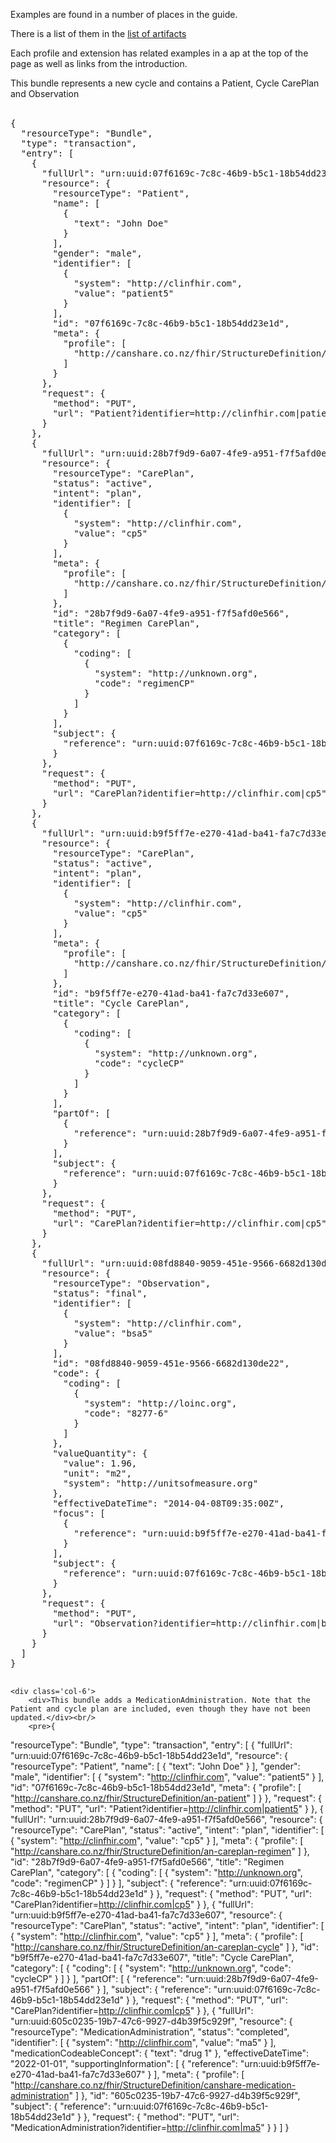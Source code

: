 Examples are found in a number of places in the guide.

There is a list of them in the [list of artifacts](artifacts.html#example-example-instances)

Each profile and extension has related examples in a ap at the top of the page as well as links from the introduction.


<div class='row'>
    <div class='col-6'>
     <div>This bundle represents a new cycle and contains a Patient, Cycle CarePlan and Observation</div>
     <br/>
        <pre>{
  "resourceType": "Bundle",
  "type": "transaction",
  "entry": [
    {
      "fullUrl": "urn:uuid:07f6169c-7c8c-46b9-b5c1-18b54dd23e1d",
      "resource": {
        "resourceType": "Patient",
        "name": [
          {
            "text": "John Doe"
          }
        ],
        "gender": "male",
        "identifier": [
          {
            "system": "http://clinfhir.com",
            "value": "patient5"
          }
        ],
        "id": "07f6169c-7c8c-46b9-b5c1-18b54dd23e1d",
        "meta": {
          "profile": [
            "http://canshare.co.nz/fhir/StructureDefinition/an-patient"
          ]
        }
      },
      "request": {
        "method": "PUT",
        "url": "Patient?identifier=http://clinfhir.com|patient5"
      }
    },
    {
      "fullUrl": "urn:uuid:28b7f9d9-6a07-4fe9-a951-f7f5afd0e566",
      "resource": {
        "resourceType": "CarePlan",
        "status": "active",
        "intent": "plan",
        "identifier": [
          {
            "system": "http://clinfhir.com",
            "value": "cp5"
          }
        ],
        "meta": {
          "profile": [
            "http://canshare.co.nz/fhir/StructureDefinition/an-careplan-regimen"
          ]
        },
        "id": "28b7f9d9-6a07-4fe9-a951-f7f5afd0e566",
        "title": "Regimen CarePlan",
        "category": [
          {
            "coding": [
              {
                "system": "http://unknown.org",
                "code": "regimenCP"
              }
            ]
          }
        ],
        "subject": {
          "reference": "urn:uuid:07f6169c-7c8c-46b9-b5c1-18b54dd23e1d"
        }
      },
      "request": {
        "method": "PUT",
        "url": "CarePlan?identifier=http://clinfhir.com|cp5"
      }
    },
    {
      "fullUrl": "urn:uuid:b9f5ff7e-e270-41ad-ba41-fa7c7d33e607",
      "resource": {
        "resourceType": "CarePlan",
        "status": "active",
        "intent": "plan",
        "identifier": [
          {
            "system": "http://clinfhir.com",
            "value": "cp5"
          }
        ],
        "meta": {
          "profile": [
            "http://canshare.co.nz/fhir/StructureDefinition/an-careplan-cycle"
          ]
        },
        "id": "b9f5ff7e-e270-41ad-ba41-fa7c7d33e607",
        "title": "Cycle CarePlan",
        "category": [
          {
            "coding": [
              {
                "system": "http://unknown.org",
                "code": "cycleCP"
              }
            ]
          }
        ],
        "partOf": [
          {
            "reference": "urn:uuid:28b7f9d9-6a07-4fe9-a951-f7f5afd0e566"
          }
        ],
        "subject": {
          "reference": "urn:uuid:07f6169c-7c8c-46b9-b5c1-18b54dd23e1d"
        }
      },
      "request": {
        "method": "PUT",
        "url": "CarePlan?identifier=http://clinfhir.com|cp5"
      }
    },
    {
      "fullUrl": "urn:uuid:08fd8840-9059-451e-9566-6682d130de22",
      "resource": {
        "resourceType": "Observation",
        "status": "final",
        "identifier": [
          {
            "system": "http://clinfhir.com",
            "value": "bsa5"
          }
        ],
        "id": "08fd8840-9059-451e-9566-6682d130de22",
        "code": {
          "coding": [
            {
              "system": "http://loinc.org",
              "code": "8277-6"
            }
          ]
        },
        "valueQuantity": {
          "value": 1.96,
          "unit": "m2",
          "system": "http://unitsofmeasure.org"
        },
        "effectiveDateTime": "2014-04-08T09:35:00Z",
        "focus": [
          {
            "reference": "urn:uuid:b9f5ff7e-e270-41ad-ba41-fa7c7d33e607"
          }
        ],
        "subject": {
          "reference": "urn:uuid:07f6169c-7c8c-46b9-b5c1-18b54dd23e1d"
        }
      },
      "request": {
        "method": "PUT",
        "url": "Observation?identifier=http://clinfhir.com|bsa5"
      }
    }
  ]
}
        </pre>
    </div>



    <div class='col-6'>
        <div>This bundle adds a MedicationAdministration. Note that the Patient and cycle plan are included, even though they have not been updated.</div><br/>
        <pre>{
  "resourceType": "Bundle",
  "type": "transaction",
  "entry": [
    {
      "fullUrl": "urn:uuid:07f6169c-7c8c-46b9-b5c1-18b54dd23e1d",
      "resource": {
        "resourceType": "Patient",
        "name": [
          {
            "text": "John Doe"
          }
        ],
        "gender": "male",
        "identifier": [
          {
            "system": "http://clinfhir.com",
            "value": "patient5"
          }
        ],
        "id": "07f6169c-7c8c-46b9-b5c1-18b54dd23e1d",
        "meta": {
          "profile": [
            "http://canshare.co.nz/fhir/StructureDefinition/an-patient"
          ]
        }
      },
      "request": {
        "method": "PUT",
        "url": "Patient?identifier=http://clinfhir.com|patient5"
      }
    },
    {
      "fullUrl": "urn:uuid:28b7f9d9-6a07-4fe9-a951-f7f5afd0e566",
      "resource": {
        "resourceType": "CarePlan",
        "status": "active",
        "intent": "plan",
        "identifier": [
          {
            "system": "http://clinfhir.com",
            "value": "cp5"
          }
        ],
        "meta": {
          "profile": [
            "http://canshare.co.nz/fhir/StructureDefinition/an-careplan-regimen"
          ]
        },
        "id": "28b7f9d9-6a07-4fe9-a951-f7f5afd0e566",
        "title": "Regimen CarePlan",
        "category": [
          {
            "coding": [
              {
                "system": "http://unknown.org",
                "code": "regimenCP"
              }
            ]
          }
        ],
        "subject": {
          "reference": "urn:uuid:07f6169c-7c8c-46b9-b5c1-18b54dd23e1d"
        }
      },
      "request": {
        "method": "PUT",
        "url": "CarePlan?identifier=http://clinfhir.com|cp5"
      }
    },
    {
      "fullUrl": "urn:uuid:b9f5ff7e-e270-41ad-ba41-fa7c7d33e607",
      "resource": {
        "resourceType": "CarePlan",
        "status": "active",
        "intent": "plan",
        "identifier": [
          {
            "system": "http://clinfhir.com",
            "value": "cp5"
          }
        ],
        "meta": {
          "profile": [
            "http://canshare.co.nz/fhir/StructureDefinition/an-careplan-cycle"
          ]
        },
        "id": "b9f5ff7e-e270-41ad-ba41-fa7c7d33e607",
        "title": "Cycle CarePlan",
        "category": [
          {
            "coding": [
              {
                "system": "http://unknown.org",
                "code": "cycleCP"
              }
            ]
          }
        ],
        "partOf": [
          {
            "reference": "urn:uuid:28b7f9d9-6a07-4fe9-a951-f7f5afd0e566"
          }
        ],
        "subject": {
          "reference": "urn:uuid:07f6169c-7c8c-46b9-b5c1-18b54dd23e1d"
        }
      },
      "request": {
        "method": "PUT",
        "url": "CarePlan?identifier=http://clinfhir.com|cp5"
      }
    },
    {
      "fullUrl": "urn:uuid:605c0235-19b7-47c6-9927-d4b39f5c929f",
      "resource": {
        "resourceType": "MedicationAdministration",
        "status": "completed",
        "identifier": [
          {
            "system": "http://clinfhir.com",
            "value": "ma5"
          }
        ],
        "medicationCodeableConcept": {
          "text": "drug 1"
        },
        "effectiveDateTime": "2022-01-01",
        "supportingInformation": [
          {
            "reference": "urn:uuid:b9f5ff7e-e270-41ad-ba41-fa7c7d33e607"
          }
        ],
        "meta": {
          "profile": [
            "http://canshare.co.nz/fhir/StructureDefinition/canshare-medication-administration"
          ]
        },
        "id": "605c0235-19b7-47c6-9927-d4b39f5c929f",
        "subject": {
          "reference": "urn:uuid:07f6169c-7c8c-46b9-b5c1-18b54dd23e1d"
        }
      },
      "request": {
        "method": "PUT",
        "url": "MedicationAdministration?identifier=http://clinfhir.com|ma5"
      }
    }
  ]
}</pre>
    
    



</div>

    